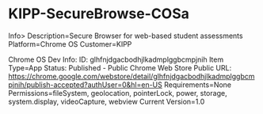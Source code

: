 # KIPP-SecureBrowse-COSa

Info>
Description=Secure Browser for web-based student assessments
Platform=Chrome OS
Customer=KIPP

Chrome OS Dev Info:
ID: glhfnjdgacbodhjlkadmplggbcmpjnih
Item Type=App
Status: Published - Public
Chrome Web Store Public URL: https://chrome.google.com/webstore/detail/glhfnjdgacbodhjlkadmplggbcmpjnih/publish-accepted?authUser=0&hl=en-US
Requirements=None
Permissions=fileSystem, geolocation, pointerLock, power, storage, system.display, videoCapture, webview
Current Version=1.0
